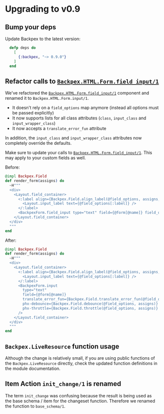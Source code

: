 # Upgrading to v0.9

## Bump your deps

Update Backpex to the latest version:

```elixir
  defp deps do
    [
      {:backpex, "~> 0.9.0"}
    ]
  end
```

## Refactor calls to [`Backpex.HTML.Form.field_input/1`]()

We've refactored the [`Backpex.HTML.Form.field_input/1`]() component and renamed it to `Backpex.HTML.Form.input/1`.

- It doesn't rely on a `field_options` map anymore (instead all options must be passed explicitly)
- It now supports lists for all class attributes (`class`, `input_class` and `input_wrapper_class`)
- It now accepts a `translate_error_fun` attribute

In addition, the `input_class` and `input_wrapper_class` attributes now completely override the defaults.

Make sure to update your calls to [`Backpex.HTML.Form.field_input/1`](). This may apply to your custom fields as well.

Before:

```elixir
@impl Backpex.Field
def render_form(assigns) do
  ~H"""
  <div>
    <Layout.field_container>
      <:label align={Backpex.Field.align_label(@field_options, assigns, :center)}>
        <Layout.input_label text={@field_options[:label]} />
      </:label>
      <BackpexForm.field_input type="text" field={@form[@name]} field_options={@field_options} />
    </Layout.field_container>
  </div>
  """
end
```

After:

```elixir
@impl Backpex.Field
def render_form(assigns) do
  ~H"""
  <div>
    <Layout.field_container>
      <:label align={Backpex.Field.align_label(@field_options, assigns, :center)}>
        <Layout.input_label text={@field_options[:label]} />
      </:label>
      <BackpexForm.input
        type="text"
        field={@form[@name]}
        translate_error_fun={Backpex.Field.translate_error_fun(@field_options, assigns)}
        phx-debounce={Backpex.Field.debounce(@field_options, assigns)}
        phx-throttle={Backpex.Field.throttle(@field_options, assigns)}
      />
    </Layout.field_container>
  </div>
  """
end
```

## `Backpex.LiveResource` function usage

Although the change is relatively small, if you are using public functions of the `Backpex.LiveResource` directly,
check the updated function definitions in the module documentation.

## Item Action `init_change/1` is renamed

The term `init_change` was confusing because the result is being used as the base schema / item for the changeset function.
Therefore we renamed the function to `base_schema/1`.

